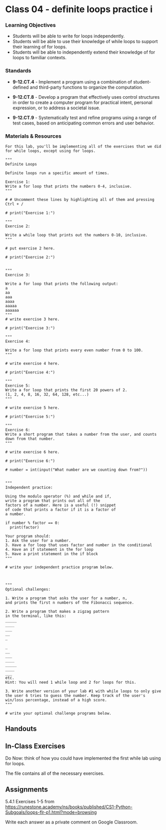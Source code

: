 # Class 04 - definite loops practice i

### Learning Objectives

* Students will be able to write for loops independently.  
* Students will be able to use their knowledge of while loops to support their learning of for loops.   
* Students will be able to independently extend their knowledge of for loops to familiar contexts. 

### Standards

* **9-12.CT.4** - Implement a program using a combination of student-defined and third-party functions to organize the computation.

* **9-12.CT.8** - Develop a program that effectively uses control structures in order to create a computer program for practical intent, personal expression, or to address a societal issue.

* **9-12.CT.9** - Systematically test and refine programs using a range of test cases, based on anticipating common errors and user behavior.


### Materials & Resources

```
For this lab, you'll be implementing all of the exercises that we did for while loops, except using for loops. 

"""
Definite Loops

Definite loops run a specific amount of times.

Exercise 1:
Write a for loop that prints the numbers 0-4, inclusive. 
"""

# # Uncomment these lines by highlighting all of them and pressing Ctrl + /

# print("Exercise 1:")

"""
Exercise 2:

Write a while loop that prints out the numbers 0-10, inclusive.
"""

# put exercise 2 here. 

# print("Exercise 2:")


"""
Exercise 3:

Write a for loop that prints the following output:
a
aa
aaa
aaaa
aaaaa
aaaaaa
"""
# write exercise 3 here.

# print("Exercise 3:")

"""
Exercise 4:

Write a for loop that prints every even number from 0 to 100. 
"""

# write exercise 4 here.

# print("Exercise 4:")

"""
Exercise 5:
Write a for loop that prints the first 20 powers of 2.
(1, 2, 4, 8, 16, 32, 64, 128, etc...)
"""

# write exercise 5 here. 

# print("Exercise 5:")

"""
Exercise 6:
Write a short program that takes a number from the user, and counts down from that number. 
"""

# write exercise 6 here. 

# print("Exercise 6:")

# number = int(input("What number are we counting down from?"))


"""
Independent practice:

Using the modulo operator (%) and while and if, 
write a program that prints out all of the 
factors of a number. Here is a useful (!) snippet
of code that prints a factor if it is a factor of
a number.

if number % factor == 0:
  print(factor)

Your program should:
1. Ask the user for a number.
3. Have a for loop that uses factor and number in the conditional
4. Have an if statement in the for loop
5. Have a print statement in the if block
"""

# write your independent practice program below. 



"""
Optional challenges:

1. Write a program that asks the user for a number, n, 
and prints the first n numbers of the Fibonacci sequence.

2. Write a program that makes a zigzag pattern
in the terminal, like this:
_____
____
___
__
_

_
__
___
____
_____
____
___
etc.
Hint: You will need 1 while loop and 2 for loops for this.

3. Write another version of your lab #1 with while loops to only give the user 6 tries to guess the number. Keep track of the user's win/loss percentage, instead of a high score. 
"""

# write your optional challenge programs below. 
```

## Handouts

## In-Class Exercises

Do Now: think of how you could have implemented the first while lab using for loops. 

The file contains all of the necessary exercises. 

## Assignments
5.4.1 Exercises 1-5 from 
https://runestone.academy/ns/books/published/CS1-Python-Subgoals/loops-flr-p1.html?mode=browsing

Write each answer as a private comment on Google Classroom. 